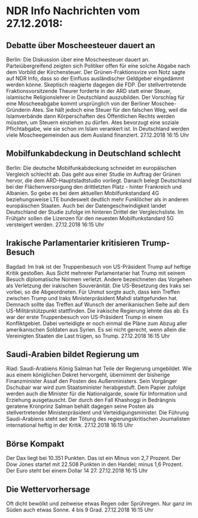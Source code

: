 # NDR Info Nachrichten vom 27.12.2018:


## Debatte über Moscheesteuer dauert an
Berlin: Die Diskussion über eine Moscheesteuer dauert an. Parteiübergreifend zeigten sich Politiker offen für eine solche Abgabe nach dem Vorbild der Kirchensteuer. Der Grünen-Fraktionsvize von Notz sagte auf NDR Info, dass so der Einfluss ausländischer Geldgeber eingedämmt werden könne. Skeptisch reagierte dagegen die FDP. Der stellvertretende Fraktionsvorsitzende Theurer forderte in der ARD statt einer Steuer, islamische Religionslehrer in Deutschland auszubilden. Der Vorschlag für eine Moscheeabgabe kommt ursprünglich von der Berliner Moschee-Gründerin Ates. Sie hält jedoch eine Steuer für den falschen Weg, weil die Islamverbände dann Körperschaften des Öffentlichen Rechts werden müssten, um Steuern einziehen zu dürfen. Ates bevorzugt eine soziale Pflichtabgabe, wie sie schon im Islam verankert ist. In Deutschland werden viele Moscheegemeinden aus dem Ausland finanziert. 27.12.2018 16:15 Uhr 

## Mobilfunkabdeckung in Deutschland schlecht
Berlin: Die deutsche Mobilfunkabdeckung schneidet im europäischen Vergleich schlecht ab. Das geht aus einer Studie im Auftrag der Grünen hervor, die dem ARD-Hauptstadtstudio vorliegt. Danach belegt Deutschland bei der Flächenversorgung den drittletzten Platz - hinter Frankreich und Albanien. So gebe es bei dem aktuellen Mobilfunkstandard 4G beziehungsweise LTE bundesweit deutlich mehr Funklöcher als in anderen europäischen Staaten. Auch bei der Datengeschwindigkeit landet Deutschland der Studie zufolge im hinteren Drittel der Vergleichsliste. Im Frühjahr sollen die Lizenzen für den neuesten Mobilfunkstandard 5G versteigert werden. 27.12.2018 16:15 Uhr 

## Irakische Parlamentarier kritisieren Trump-Besuch
Bagdad: Im Irak ist der Truppenbesuch von US-Präsident Trump auf heftige Kritik gestoßen. Aus Sicht mehrerer Parlamentarier hat Trump mit seinem Besuch diplomatische Normen verletzt. Andere bezeichneten das Vorgehen als Verletzung der irakischen Souveränität. Die US-Besetzung des Iraks sei vorbei, so die Abgeordneten. Für Unmut sorgte auch, dass kein Treffen zwischen Trump und Iraks Ministerpräsident Mahdi stattgefunden hat. Demnach sollte das Treffen auf Wunsch der amerikanischen Seite auf dem US-Militärstützpunkt stattfinden. Die irakische Regierung lehnte das ab. Es war der erste Truppenbesuch von US-Präsident Trump in einem Konfliktgebiet. Dabei verteidigte er noch einmal die Pläne zum Abzug aller amerikanischen Soldaten aus Syrien. Es sei nicht gerecht, wenn allein die Vereinigten Staaten die Last trügen, so Trump. 27.12.2018 16:15 Uhr 

## Saudi-Arabien bildet Regierung um
Riad:	Saudi-Arabiens König Salman hat Teile der Regierung umgebildet. Wie aus einem königlichen Dekret hervorgeht, übernimmt der bisherige Finanzminister Assaf den Posten des Außenministers. Sein Vorgänger Dschubair war wird zum Staatsminister herabgestuft. Dem Papier zufolge werden auch die Minister für die Nationalgarde, sowie für Information und Erziehung ausgetauscht. Der durch den Fall Khashoggi in Bedrängnis geratene Kronprinz Salman behält dagegen seine Posten als stellvertretender Ministerpräsident und Verteidigungsminister. Die Führung Saudi-Arabiens steht seit der Tötung des regierungskritischen Journalisten international heftig in der Kritik. 27.12.2018 16:15 Uhr 

## Börse Kompakt
Der Dax liegt bei 10.351 Punkten. Das ist ein Minus von 2,7 Prozent. Der Dow Jones startet mit 22.508 Punkten in den Handel; minus 1,6 Prozent. Der Euro steht bei einem Dollar 14 27. 27.12.2018 16:15 Uhr 

## Die Wettervorhersage
Oft dicht bewölkt und zeitweise etwas Regen oder Sprühregen. Nur ganz im Süden auch etwas Sonne. 4 bis 9 Grad. 27.12.2018 16:15 Uhr 
